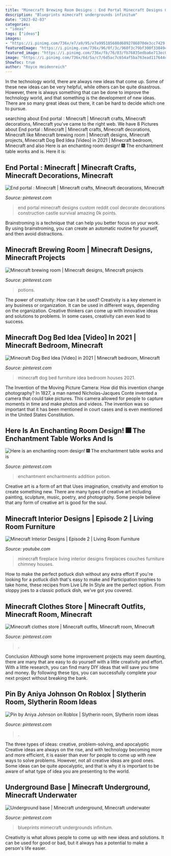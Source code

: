 ```yaml
---
title: "Minecraft Brewing Room Designs : End Portal Minecraft Designs Custom Reddit Cool Decorate Decorations Construction Castle Survival Amazing 0k Points"
description: "Blueprints mimecraft undergrounds infinitum"
date: "2023-02-03"
categories:
- "ideas"
tags: ["ideas"]
images:
- "https://i.pinimg.com/736x/e7/a9/95/e7a995185608d6092786070de3cc7429.jpg"
featuredImage: "https://i.pinimg.com/736x/96/0f/3c/960f3c79bf300f33849cd835b5318b82.jpg"
featured_image: "https://i.pinimg.com/736x/fb/76/83/fb76835edba6e713ec013a319738eb0d.jpg"
image: "https://i.pinimg.com/736x/6d/5a/c7/6d5ac7c654af5ba763ead117644c67b9.jpg"
ShowToc: true
author: "Royce Heidenreich"
---
```



In the technology world, there are always new ideas that come up. Some of these new ideas can be very helpful, while others can be quite disastrous. However, there is always something that can be done to improve the technology world, and that something is the development of new ideas. There are so many great ideas out there, it can be hard to decide which one to pursue.

	

		
searching about End portal : Minecraft | Minecraft crafts, Minecraft decorations, Minecraft you've came to the right web. We have 8 Pictures about End portal : Minecraft | Minecraft crafts, Minecraft decorations, Minecraft like Minecraft brewing room | Minecraft designs, Minecraft projects, Minecraft Dog Bed Idea [Video] in 2021 | Minecraft bedroom, Minecraft and also Here is an enchanting room design! 🎆 The enchantment table works and is. Here it is:
		
    
## End Portal : Minecraft | Minecraft Crafts, Minecraft Decorations, Minecraft

<img loading=lazy src="https://i.pinimg.com/736x/6d/5a/c7/6d5ac7c654af5ba763ead117644c67b9.jpg" onerror="this.onerror=null;this.src='https://tse1.mm.bing.net/th?id=OIP.vhokKg2crqUrUx4D2y6QnQHaD3&amp;pid=15.1';" alt="End portal : Minecraft | Minecraft crafts, Minecraft decorations, Minecraft">

_Source: pinterest.com_

>end portal minecraft designs custom reddit cool decorate decorations construction castle survival amazing 0k points. 

	

Brainstroming is a technique that can help you better focus on your work. By using brainstroming, you can create an automatic routine for yourself, and then avoid distractions.

    
## Minecraft Brewing Room | Minecraft Designs, Minecraft Projects

<img loading=lazy src="https://i.pinimg.com/736x/80/25/a0/8025a09b7d661a6baa75af5f5a3150cf.jpg" onerror="this.onerror=null;this.src='https://tse2.mm.bing.net/th?id=OIP.Y_3PGXfn8C0c94MnRe3CAQHaD7&amp;pid=15.1';" alt="Minecraft brewing room | Minecraft designs, Minecraft projects">

_Source: pinterest.com_

>potions. 

	

The power of creativity: How can it be used?
Creativity is a key element in any business or organization. It can be used in different ways, depending on the organization. Creative thinkers can come up with innovative ideas and solutions to problems. In some cases, creativity can even lead to success.

    
## Minecraft Dog Bed Idea [Video] In 2021 | Minecraft Bedroom, Minecraft

<img loading=lazy src="https://i.pinimg.com/736x/3e/f6/af/3ef6af1a4a64fcebb06761fb4fd819dc.jpg" onerror="this.onerror=null;this.src='https://tse4.mm.bing.net/th?id=OIP.exAqZhnIkAkHPPW04pQPgwHaHa&amp;pid=15.1';" alt="Minecraft Dog Bed Idea [Video] in 2021 | Minecraft bedroom, Minecraft">

_Source: pinterest.com_

>minecraft dog bed furniture idea bedroom houses 2021. 

	

The Invention of the Moving Picture Camera: How did this invention change photography?
In 1827, a man named Nicholas-Jacques Conte invented a camera that could take pictures. This camera allowed for people to capture moments in time and make photos and videos. The invention was so important that it has been mentioned in court cases and is even mentioned in the United States Constitution.

    
## Here Is An Enchanting Room Design! 🎆 The Enchantment Table Works And Is

<img loading=lazy src="https://i.pinimg.com/736x/96/0f/3c/960f3c79bf300f33849cd835b5318b82.jpg" onerror="this.onerror=null;this.src='https://tse4.mm.bing.net/th?id=OIP.e2JT_Us6CBh8mLZv0BKaegHaHa&amp;pid=15.1';" alt="Here is an enchanting room design! 🎆 The enchantment table works and is">

_Source: pinterest.com_

>enchantment enchantments addition potion. 

	

Creative art is a form of art that Uses imagination, creativity and emotion to create something new. There are many types of creative art including painting, sculpture, music, poetry, and photography. Some people believe that any form of creative art is good for the soul.

    
## Minecraft Interior Designs | Episode 2 | Living Room Furniture

<img loading=lazy src="https://i.ytimg.com/vi/OVbZl66T54M/maxresdefault.jpg" onerror="this.onerror=null;this.src='https://tse4.mm.bing.net/th?id=OIP.oNjKWCOk1aj81bBYuV-qUAHaEK&amp;pid=15.1';" alt="Minecraft Interior Designs | Episode 2 | Living Room Furniture">

_Source: youtube.com_

>minecraft fireplace living interior designs fireplaces couches furniture chimney houses. 

	

How to make the perfect potluck dish without any extra effort
If you're looking for a potluck dish that's easy to make and Participation trophies to take home, these recipes from Live Life In Style are the perfect option. From sloppy joes to a classic potluck dish, we've got you covered.

    
## Minecraft Clothes Store | Minecraft Outfits, Minecraft Room, Minecraft

<img loading=lazy src="https://i.pinimg.com/736x/e7/a9/95/e7a995185608d6092786070de3cc7429.jpg" onerror="this.onerror=null;this.src='https://tse1.mm.bing.net/th?id=OIP.EWZEk_YF1wX2y0WnGsbDMwHaDX&amp;pid=15.1';" alt="Minecraft clothes store | Minecraft outfits, Minecraft room, Minecraft">

_Source: pinterest.com_

>. 

	

Conclusion
Although some home improvement projects may seem daunting, there are many that are easy to do yourself with a little creativity and effort. With a little research, you can find many DIY ideas that will save you time and money. By following these tips, you can successfully complete your next project without breaking the bank.

    
## Pin By Aniya Johnson On Roblox | Slytherin Room, Slytherin Room Ideas

<img loading=lazy src="https://i.pinimg.com/736x/fb/76/83/fb76835edba6e713ec013a319738eb0d.jpg" onerror="this.onerror=null;this.src='https://tse2.mm.bing.net/th?id=OIP.DPOlENaO_8RYPH5_yM9lTAHaED&amp;pid=15.1';" alt="Pin by Aniya Johnson on Roblox | Slytherin room, Slytherin room ideas">

_Source: pinterest.com_

>. 

	

The three types of ideas: creative, problem-solving, and apocalyptic
Creative ideas are always on the rise, and with technology becoming more and more efficient, it is easier than ever for people to come up with new ways to solve problems. However, not all creative ideas are good ones. Some ideas can be quite apocalyptic, and that is why it is important to be aware of what type of idea you are presenting to the world.

    
## Underground Base | Minecraft Underground, Minecraft Underwater

<img loading=lazy src="https://i.pinimg.com/736x/85/df/93/85df939cf0c773f0bce9c5e19f2ab9fe.jpg" onerror="this.onerror=null;this.src='https://tse4.mm.bing.net/th?id=OIP.CQKx5xsb9HGNoW09fvvMBgHaEK&amp;pid=15.1';" alt="Underground base | Minecraft underground, Minecraft underwater">

_Source: pinterest.com_

>blueprints mimecraft undergrounds infinitum. 

	

Creativity is what allows people to come up with new ideas and solutions. It can be used for good or bad, but it always has a potential to make a person's life easier.

